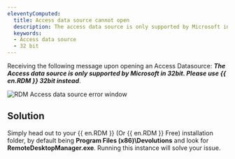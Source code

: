 ```yaml
---
eleventyComputed:
  title: Access data source cannot open
  description: The access data source is only supported by Microsoft in 32bit. Please use {{ en.RDM }} 32 bit instead.
  keywords:
  - Access data source
  - 32 bit
---
```

Receiving the following message upon opening an Access Datasource: ***The Access data source is only supported by Microsoft in 32bit. Please use {{ en.RDM }} 32bit instead***.

![RDM Access data source error window](https://cdnweb.devolutions.net/docs/docs_en_kb_KB2002.png)

## Solution
Simply head out to your {{ en.RDM }} (Or {{ en.RDM }} Free) installation folder, by default being **Program Files (x86)\Devolutions** and look for **RemoteDesktopManager.exe**. Running this instance will solve your issue.
